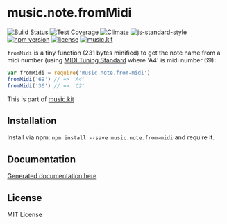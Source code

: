 # music.note.fromMidi

[![Build Status](https://travis-ci.org/danigb/music.note.fromMidi.svg?branch=master)](https://travis-ci.org/danigb/music.note.fromMidi)
[![Test Coverage](https://codeclimate.com/github/danigb/music.note.fromMidi/badges/coverage.svg)](https://codeclimate.com/github/danigb/music.note.fromMidi/coverage)
[![Climate](https://codeclimate.com/github/danigb/music.note.fromMidi/badges/gpa.svg)](https://codeclimate.com/github/danigb/music.note.fromMidi)
[![js-standard-style](https://img.shields.io/badge/code%20style-standard-brightgreen.svg?style=flat)](https://github.com/feross/standard)
[![npm version](https://img.shields.io/npm/v/music.note.from-midi.svg)](https://www.npmjs.com/package/music.note.from-midi)
[![license](https://img.shields.io/npm/l/music.note.from-midi.svg)](https://www.npmjs.com/package/music.note.from-midi)
[![music.kit](https://img.shields.io/badge/music-kit-yellow.svg)](https://www.npmjs.com/package/music.kit)

`fromMidi` is a tiny function (231 bytes minified) to get the note name from a midi number (using [MIDI Tuning Standard](https://en.wikipedia.org/wiki/MIDI_Tuning_Standard) where 'A4' is midi number 69):

```js
var fromMidi = require('music.note.from-midi')
fromMidi('69') // => 'A4'
fromMidi('36') // => 'C2'
```

This is part of [music.kit](https://github.com/danigb/music.kit)

## Installation

Install via npm: `npm install --save music.note.from-midi` and require it.

## Documentation

[Generated documentation here](https://github.com/danigb/music.note.fromMidi/blob/master/API.md)

## License

MIT License
